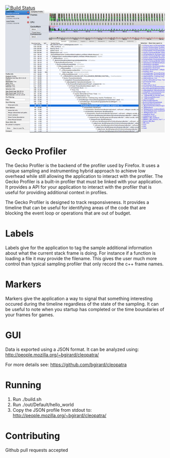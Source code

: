[![Build Status](https://travis-ci.org/bgirard/GeckoProfiler.svg)](https://travis-ci.org/bgirard/GeckoProfiler)
![Gecko Profiler Screenshot](/images/screenshot.png?raw=true)

Gecko Profiler
=========

The Gecko Profiler is the backend of the profiler used by Firefox. It uses a unique sampling and instrumenting hybrid approach to achieve low overhead while still allowing the application to interact with the profiler. The Gecko Profiler is a built-in profiler that must be linked with your application. It provides a API for your application to interact with the profiler that is useful for providing additional context in profiles.

The Gecko Profiler is designed to track responsiveness. It provides a timeline that can be useful for identifying areas of the code that are blocking the event loop or operations that are out of budget.

Labels
======
Labels give for the application to tag the sample additional information about what the current stack frame is doing. For instance if a function is loading a file it may provide the filename. This gives the user much more control than typical sampling profiler that only record the c++ frame names.

Markers
======
Markers give the application a way to signal that something interesting occured during the timeline regardless of the state of the sampling. It can be useful to note when you startup has completed or the time boundaries of your frames for games.

GUI
======
Data is exported using a JSON format. It can be analyzed using:
http://people.mozilla.org/~bgirard/cleopatra/

For more details see: https://github.com/bgirard/cleopatra

Running
=======
1) Run ./build.sh
2) Run ./out/Default/hello_world
3) Copy the JSON profile from stdout to: http://people.mozilla.org/~bgirard/cleopatra/

Contributing
============
Github pull requests accepted

